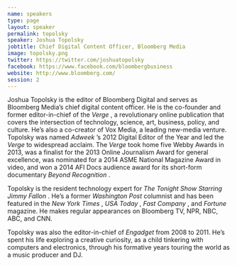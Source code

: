 ```yaml
---
name: speakers
type: page
layout: speaker
permalink: topolsky
speaker: Joshua Topolsky
jobtitle: Chief Digital Content Officer, Bloomberg Media
image: topolsky.png
twitter: https://twitter.com/joshuatopolsky
facebook: https://www.facebook.com/bloombergbusiness
website: http://www.bloomberg.com/
session: 2
---
```

Joshua Topolsky is the editor of Bloomberg Digital and serves as Bloomberg Media’s chief digital content officer. He is the co-founder and former editor-in-chief of the <em>Verge</em> , a revolutionary online publication that covers the intersection of technology, science, art, business, policy, and culture. He’s also a co-creator of Vox Media, a leading new-media venture. Topolsky was named <em>Adweek</em> ’s 2012 Digital Editor of the Year and led the <em>Verge</em>  to widespread acclaim. The <em>Verge</em>  took home five Webby Awards in 2013, was a finalist for the 2013 Online Journalism Award for general excellence, was nominated for a 2014 ASME National Magazine Award in video, and won a 2014 AFI Docs audience award for its short-form documentary <em>Beyond Recognition</em> .

Topolsky is the resident technology expert for <em>The Tonight Show Starring Jimmy Fallon</em> . He’s a former <em>Washington Post</em>  columnist and has been featured in the <em>New York Times</em> , <em>USA Today</em> , <em>Fast Company</em> , and <em>Fortune</em>  magazine. He makes regular appearances on Bloomberg TV, NPR, NBC, ABC, and CNN.

Topolsky was also the editor-in-chief of <em>Engadget</em> from 2008 to 2011. He’s spent his life exploring a creative curiosity, as a child tinkering with computers and electronics, through his formative years touring the world as a music producer and DJ.

